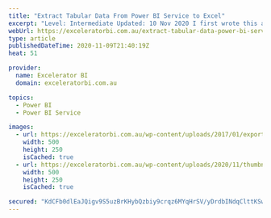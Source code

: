 ```yaml
---
title: "Extract Tabular Data From Power BI Service to Excel"
excerpt: "Level: Intermediate Updated: 10 Nov 2020 I first wrote this article about how to get tabular data from the Power BI Service into Excel back in Jan 2017.  The benefits of extracting tabular data are still the same as they were back then however the process of extracting the tabular data [...]Read More"
webUrl: https://exceleratorbi.com.au/extract-tabular-data-power-bi-service-excel/
type: article
publishedDateTime: 2020-11-09T21:40:19Z
heat: 51

provider:
  name: Excelerator BI
  domain: exceleratorbi.com.au

topics:
  - Power BI
  - Power BI Service

images:
  - url: https://exceleratorbi.com.au/wp-content/uploads/2017/01/export.png
    width: 500
    height: 250
    isCached: true
  - url: https://exceleratorbi.com.au/wp-content/uploads/2020/11/thumbnail.png
    width: 500
    height: 250
    isCached: true

secured: "KdCFb0dlEaJQigv9S5uzBrKHybQzbiy9crqz6MYqHrSV/yDrdbINdqClttKSwMzfUKQshiXjy/dolNhGefy562l3sm3FvaDFxn5NKZpiTd1dLqxTZY12j/D5TFuzZJvjMUx0dzcU2Xp6VOo/lx5c5yWlj0Kv0VxjXj1uAgQyRzZKJmrytbosLy4+vz3z4+YYcUrUd6etIUr30TzWsCWbBKu0geH71iSaY6HWJKpew1RPcyQUnE4caQgylQQLVHFFDrJim2tCa/E5kCStWlC6Okc2uWsbcO1qnuiVg8QfF72keKCiVXiOg7kQWeRURQe/Fwkub9T2XGY+jgZJN8oRW6XNspkof3i3/HV9BK8CEfU=;vFe1Alz74UwWzMdqVAOgrQ=="
---
```



